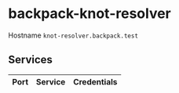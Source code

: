 # backpack-knot-resolver

Hostname `knot-resolver.backpack.test`

## Services

| Port | Service | Credentials
| ---: | :------ | :----------
